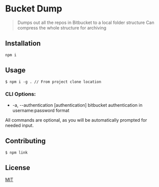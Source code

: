 # Bucket Dump

> Dumps out all the repos in Bitbucket to a local folder structure
> Can compress the whole structure for archiving

## Installation

```
npm i
```

## Usage

```
$ npm i -g . // From project clone location
```
### CLI Options:

  * -a, --authentication [authentication]  bitbucket authentication in username:password format

All commands are optional, as you will be automatically prompted for needed input.

## Contributing

```
$ npm link
```

## License

[MIT](https://github.com/vuejs/vue-cli/blob/dev/LICENSE)